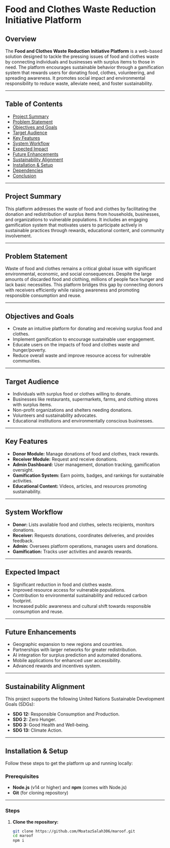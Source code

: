 # Food and Clothes Waste Reduction Initiative Platform

## Overview

The **Food and Clothes Waste Reduction Initiative Platform** is a web-based solution designed to tackle the pressing issues of food and clothes waste by connecting individuals and businesses with surplus items to those in need. The platform encourages sustainable behavior through a gamification system that rewards users for donating food, clothes, volunteering, and spreading awareness. It promotes social impact and environmental responsibility to reduce waste, alleviate need, and foster sustainability.

---

## Table of Contents

- [Project Summary](#project-summary)  
- [Problem Statement](#problem-statement)  
- [Objectives and Goals](#objectives-and-goals)  
- [Target Audience](#target-audience)  
- [Key Features](#key-features)  
- [System Workflow](#system-workflow)  
- [Expected Impact](#expected-impact)  
- [Future Enhancements](#future-enhancements)  
- [Sustainability Alignment](#sustainability-alignment)  
- [Installation & Setup](#installation--setup)  
- [Dependencies](#dependencies)  
- [Conclusion](#conclusion)  

---

## Project Summary

This platform addresses the waste of food and clothes by facilitating the donation and redistribution of surplus items from households, businesses, and organizations to vulnerable populations. It includes an engaging gamification system that motivates users to participate actively in sustainable practices through rewards, educational content, and community involvement.

---

## Problem Statement

Waste of food and clothes remains a critical global issue with significant environmental, economic, and social consequences. Despite the large amounts of discarded food and clothing, millions of people face hunger and lack basic necessities. This platform bridges this gap by connecting donors with receivers efficiently while raising awareness and promoting responsible consumption and reuse.

---

## Objectives and Goals

- Create an intuitive platform for donating and receiving surplus food and clothes.
- Implement gamification to encourage sustainable user engagement.
- Educate users on the impacts of food and clothes waste and hunger/poverty.
- Reduce overall waste and improve resource access for vulnerable communities.

---

## Target Audience

- Individuals with surplus food or clothes willing to donate.
- Businesses like restaurants, supermarkets, farms, and clothing stores with surplus items.
- Non-profit organizations and shelters needing donations.
- Volunteers and sustainability advocates.
- Educational institutions and environmentally conscious businesses.

---

## Key Features

- **Donor Module:** Manage donations of food and clothes, track rewards.
- **Receiver Module:** Request and receive donations.
- **Admin Dashboard:** User management, donation tracking, gamification oversight.
- **Gamification System:** Earn points, badges, and rankings for sustainable activities.
- **Educational Content:** Videos, articles, and resources promoting sustainability.

---

## System Workflow

- **Donor:** Lists available food and clothes, selects recipients, monitors donations.
- **Receiver:** Requests donations, coordinates deliveries, and provides feedback.
- **Admin:** Oversees platform operations, manages users and donations.
- **Gamification:** Tracks user activities and awards rewards.

---

## Expected Impact

- Significant reduction in food and clothes waste.
- Improved resource access for vulnerable populations.
- Contribution to environmental sustainability and reduced carbon footprint.
- Increased public awareness and cultural shift towards responsible consumption and reuse.

---

## Future Enhancements

- Geographic expansion to new regions and countries.
- Partnerships with larger networks for greater redistribution.
- AI integration for surplus prediction and automated donations.
- Mobile applications for enhanced user accessibility.
- Advanced rewards and incentives system.

---

## Sustainability Alignment

This project supports the following United Nations Sustainable Development Goals (SDGs):

- **SDG 12:** Responsible Consumption and Production.
- **SDG 2:** Zero Hunger.
- **SDG 3:** Good Health and Well-being.
- **SDG 13:** Climate Action.

---

## Installation & Setup

Follow these steps to get the platform up and running locally:

### Prerequisites

- **Node.js** (v14 or higher) and **npm** (comes with Node.js)  
- **Git** (for cloning repository)  

---

### Steps

1. **Clone the repository:**

   ```bash
   git clone https://github.com/MoatazSalah306/maroof.git
   cd maroof
   npm i
